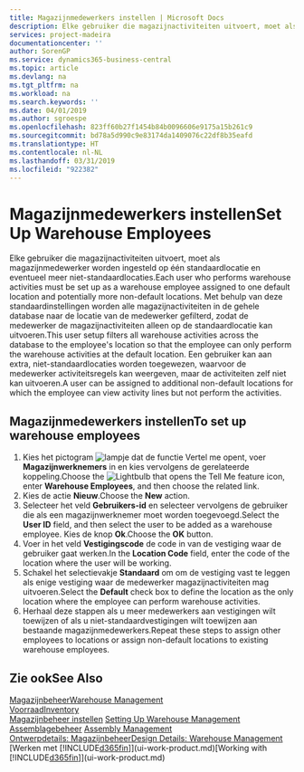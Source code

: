 ```yaml
---
title: Magazijnmedewerkers instellen | Microsoft Docs
description: Elke gebruiker die magazijnactiviteiten uitvoert, moet als magazijnmedewerker worden ingesteld op één standaardlocatie en eventueel meer niet-standaardlocaties.
services: project-madeira
documentationcenter: ''
author: SorenGP
ms.service: dynamics365-business-central
ms.topic: article
ms.devlang: na
ms.tgt_pltfrm: na
ms.workload: na
ms.search.keywords: ''
ms.date: 04/01/2019
ms.author: sgroespe
ms.openlocfilehash: 823ff60b27f1454b84b0096606e9175a15b261c9
ms.sourcegitcommit: bd78a5d990c9e83174da1409076c22df8b35eafd
ms.translationtype: HT
ms.contentlocale: nl-NL
ms.lasthandoff: 03/31/2019
ms.locfileid: "922382"
---
```

# <a name="set-up-warehouse-employees"></a><span data-ttu-id="cfc9f-103">Magazijnmedewerkers instellen</span><span class="sxs-lookup"><span data-stu-id="cfc9f-103">Set Up Warehouse Employees</span></span>
<span data-ttu-id="cfc9f-104">Elke gebruiker die magazijnactiviteiten uitvoert, moet als magazijnmedewerker worden ingesteld op één standaardlocatie en eventueel meer niet-standaardlocaties.</span><span class="sxs-lookup"><span data-stu-id="cfc9f-104">Each user who performs warehouse activities must be set up as a warehouse employee assigned to one default location and potentially more non-default locations.</span></span> <span data-ttu-id="cfc9f-105">Met behulp van deze standaardinstellingen worden alle magazijnactiviteiten in de gehele database naar de locatie van de medewerker gefilterd, zodat de medewerker de magazijnactiviteiten alleen op de standaardlocatie kan uitvoeren.</span><span class="sxs-lookup"><span data-stu-id="cfc9f-105">This user setup filters all warehouse activities across the database to the employee's location so that the employee can only perform the warehouse activities at the default location.</span></span> <span data-ttu-id="cfc9f-106">Een gebruiker kan aan extra, niet-standaardlocaties worden toegewezen, waarvoor de medewerker activiteitsregels kan weergeven, maar de activiteiten zelf niet kan uitvoeren.</span><span class="sxs-lookup"><span data-stu-id="cfc9f-106">A user can be assigned to additional non-default locations for which the employee can view activity lines but not perform the activities.</span></span>

## <a name="to-set-up-warehouse-employees"></a><span data-ttu-id="cfc9f-107">Magazijnmedewerkers instellen</span><span class="sxs-lookup"><span data-stu-id="cfc9f-107">To set up warehouse employees</span></span>  
1.  <span data-ttu-id="cfc9f-108">Kies het pictogram ![lampje dat de functie Vertel me opent](media/ui-search/search_small.png "Vertel me wat u wilt doen"), voer **Magazijnwerknemers** in en kies vervolgens de gerelateerde koppeling.</span><span class="sxs-lookup"><span data-stu-id="cfc9f-108">Choose the ![Lightbulb that opens the Tell Me feature](media/ui-search/search_small.png "Tell me what you want to do") icon, enter **Warehouse Employees**, and then choose the related link.</span></span>  
2. <span data-ttu-id="cfc9f-109">Kies de actie **Nieuw**.</span><span class="sxs-lookup"><span data-stu-id="cfc9f-109">Choose the **New** action.</span></span>  
3. <span data-ttu-id="cfc9f-110">Selecteer het veld **Gebruikers-id** en selecteer vervolgens de gebruiker die als een magazijnwerknemer moet worden toegevoegd.</span><span class="sxs-lookup"><span data-stu-id="cfc9f-110">Select the **User ID** field, and then select the user to be added as a warehouse employee.</span></span> <span data-ttu-id="cfc9f-111">Kies de knop **Ok**.</span><span class="sxs-lookup"><span data-stu-id="cfc9f-111">Choose the **OK** button.</span></span>  
6.  <span data-ttu-id="cfc9f-112">Voer in het veld **Vestigingscode** de code in van de vestiging waar de gebruiker gaat werken.</span><span class="sxs-lookup"><span data-stu-id="cfc9f-112">In the **Location Code** field, enter the code of the location where the user will be working.</span></span>  
7.  <span data-ttu-id="cfc9f-113">Schakel het selectievakje **Standaard** om om de vestiging vast te leggen als enige vestiging waar de medewerker magazijnactiviteiten mag uitvoeren.</span><span class="sxs-lookup"><span data-stu-id="cfc9f-113">Select the **Default** check box to define the location as the only location where the employee can perform warehouse activities.</span></span>  
8.  <span data-ttu-id="cfc9f-114">Herhaal deze stappen als u meer medewerkers aan vestigingen wilt toewijzen of als u niet-standaardvestigingen wilt toewijzen aan bestaande magazijnmedewerkers.</span><span class="sxs-lookup"><span data-stu-id="cfc9f-114">Repeat these steps to assign other employees to locations or assign non-default locations to existing warehouse employees.</span></span>  

## <a name="see-also"></a><span data-ttu-id="cfc9f-115">Zie ook</span><span class="sxs-lookup"><span data-stu-id="cfc9f-115">See Also</span></span>  
[<span data-ttu-id="cfc9f-116">Magazijnbeheer</span><span class="sxs-lookup"><span data-stu-id="cfc9f-116">Warehouse Management</span></span>](warehouse-manage-warehouse.md)  
[<span data-ttu-id="cfc9f-117">Voorraad</span><span class="sxs-lookup"><span data-stu-id="cfc9f-117">Inventory</span></span>](inventory-manage-inventory.md)  
<span data-ttu-id="cfc9f-118">[Magazijnbeheer instellen](warehouse-setup-warehouse.md)   </span><span class="sxs-lookup"><span data-stu-id="cfc9f-118">[Setting Up Warehouse Management](warehouse-setup-warehouse.md)   </span></span>  
<span data-ttu-id="cfc9f-119">[Assemblagebeheer](assembly-assemble-items.md)  </span><span class="sxs-lookup"><span data-stu-id="cfc9f-119">[Assembly Management](assembly-assemble-items.md)  </span></span>  
[<span data-ttu-id="cfc9f-120">Ontwerpdetails: Magazijnbeheer</span><span class="sxs-lookup"><span data-stu-id="cfc9f-120">Design Details: Warehouse Management</span></span>](design-details-warehouse-management.md)  
<span data-ttu-id="cfc9f-121">[Werken met [!INCLUDE[d365fin](includes/d365fin_md.md)]](ui-work-product.md)</span><span class="sxs-lookup"><span data-stu-id="cfc9f-121">[Working with [!INCLUDE[d365fin](includes/d365fin_md.md)]](ui-work-product.md)</span></span>  
